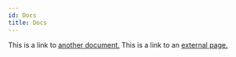 ```yaml
---
id: Docs
title: Docs
---
```


This is a link to [another document.](doc3.md)
This is a link to an [external page.](http://www.example.com)
